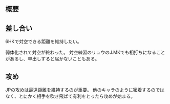 ## 概要

## 差し合い

6HKで対空できる距離を維持したい。

弱体化されて対空が終わった。
対空練習のリュウのJ.MKでも相打ちになることがあるし、早出しすると届かないこともある。

## 攻め

JPの攻めは最遠距離を維持するのが重要。
他のキャラのように密着するのではなく、とにかく相手を吹き飛ばて有利をとったら攻めが始まる。
